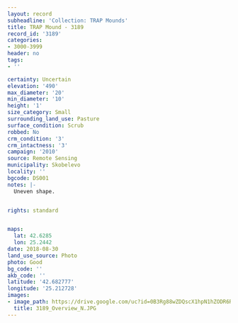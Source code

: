 ```yaml
---
layout: record
subheadline: 'Collection: TRAP Mounds'
title: TRAP Mound - 3189
record_id: '3189'
categories:
- 3000-3999
header: no
tags:
- ''

certainty: Uncertain
elevation: '490'
max_diameter: '20'
min_diameter: '10'
height: '1'
size_category: Small
surrounding_land_use: Pasture
surface_condition: Scrub
robbed: No
crm_condition: '3'
crm_intactness: '3'
campaign: '2010'
source: Remote Sensing
municipality: Skobelevo
locality: ''
bgcode: DS001
notes: |-
  Uneven shape.


rights: standard


maps:
  lat: 42.6285
  lon: 25.2442
date: 2018-08-30
land_use_source: Photo
photo: Good
bg_code: ''
akb_code: ''
latitude: '42.682777'
longitude: '25.212728'
images:
- image_path: https://drive.google.com/uc?id=0B3Rg88wZDQscX1hpN1hZODR6RTQ
  title: 3189_Overview_N.JPG
---
```

